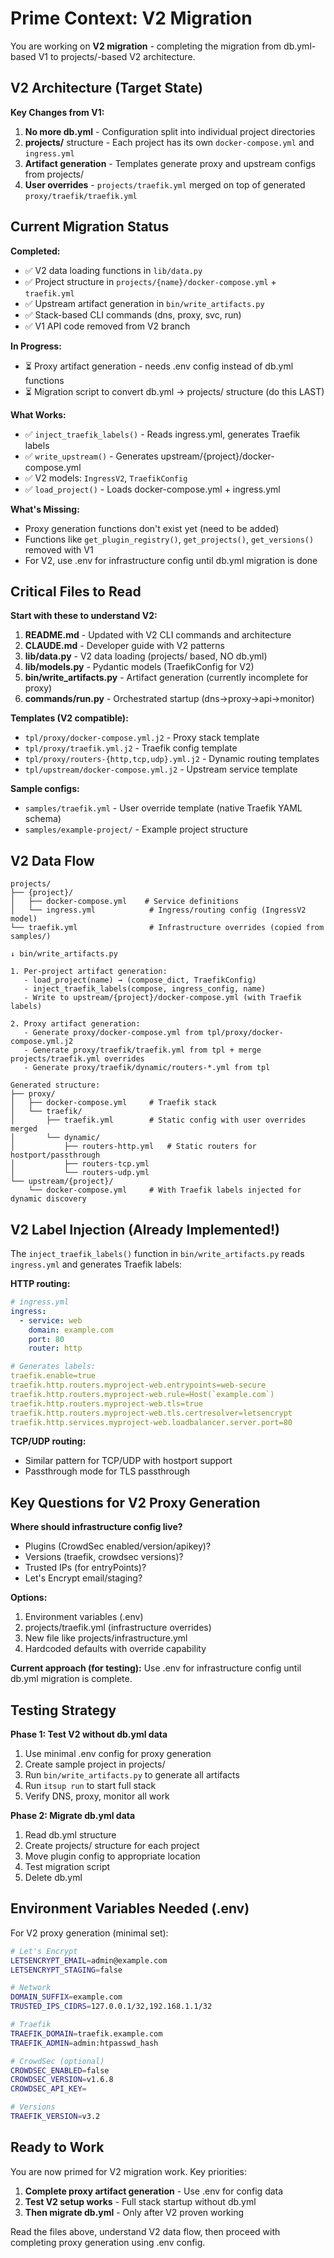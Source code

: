 # Prime Context: V2 Migration

You are working on **V2 migration** - completing the migration from db.yml-based V1 to projects/-based V2 architecture.

## V2 Architecture (Target State)

**Key Changes from V1:**

1. **No more db.yml** - Configuration split into individual project directories
2. **projects/** structure - Each project has its own `docker-compose.yml` and `ingress.yml`
3. **Artifact generation** - Templates generate proxy and upstream configs from projects/
4. **User overrides** - `projects/traefik.yml` merged on top of generated `proxy/traefik/traefik.yml`

## Current Migration Status

**Completed:**

- ✅ V2 data loading functions in `lib/data.py`
- ✅ Project structure in `projects/{name}/docker-compose.yml` + `traefik.yml`
- ✅ Upstream artifact generation in `bin/write_artifacts.py`
- ✅ Stack-based CLI commands (dns, proxy, svc, run)
- ✅ V1 API code removed from V2 branch

**In Progress:**

- ⏳ Proxy artifact generation - needs .env config instead of db.yml functions
- ⏳ Migration script to convert db.yml → projects/ structure (do this LAST)

**What Works:**

- ✅ `inject_traefik_labels()` - Reads ingress.yml, generates Traefik labels
- ✅ `write_upstream()` - Generates upstream/{project}/docker-compose.yml
- ✅ V2 models: `IngressV2`, `TraefikConfig`
- ✅ `load_project()` - Loads docker-compose.yml + ingress.yml

**What's Missing:**

- Proxy generation functions don't exist yet (need to be added)
- Functions like `get_plugin_registry()`, `get_projects()`, `get_versions()` removed with V1
- For V2, use .env for infrastructure config until db.yml migration is done

## Critical Files to Read

**Start with these to understand V2:**

1. **README.md** - Updated with V2 CLI commands and architecture
2. **CLAUDE.md** - Developer guide with V2 patterns
3. **lib/data.py** - V2 data loading (projects/ based, NO db.yml)
4. **lib/models.py** - Pydantic models (TraefikConfig for V2)
5. **bin/write_artifacts.py** - Artifact generation (currently incomplete for proxy)
6. **commands/run.py** - Orchestrated startup (dns→proxy→api→monitor)

**Templates (V2 compatible):**

- `tpl/proxy/docker-compose.yml.j2` - Proxy stack template
- `tpl/proxy/traefik.yml.j2` - Traefik config template
- `tpl/proxy/routers-{http,tcp,udp}.yml.j2` - Dynamic routing templates
- `tpl/upstream/docker-compose.yml.j2` - Upstream service template

**Sample configs:**

- `samples/traefik.yml` - User override template (native Traefik YAML schema)
- `samples/example-project/` - Example project structure

## V2 Data Flow

```
projects/
├── {project}/
│   ├── docker-compose.yml    # Service definitions
│   └── ingress.yml            # Ingress/routing config (IngressV2 model)
└── traefik.yml                # Infrastructure overrides (copied from samples/)

↓ bin/write_artifacts.py

1. Per-project artifact generation:
   - load_project(name) → (compose_dict, TraefikConfig)
   - inject_traefik_labels(compose, ingress_config, name)
   - Write to upstream/{project}/docker-compose.yml (with Traefik labels)

2. Proxy artifact generation:
   - Generate proxy/docker-compose.yml from tpl/proxy/docker-compose.yml.j2
   - Generate proxy/traefik/traefik.yml from tpl + merge projects/traefik.yml overrides
   - Generate proxy/traefik/dynamic/routers-*.yml from tpl

Generated structure:
├── proxy/
│   ├── docker-compose.yml     # Traefik stack
│   └── traefik/
│       ├── traefik.yml        # Static config with user overrides merged
│       └── dynamic/
│           ├── routers-http.yml   # Static routers for hostport/passthrough
│           ├── routers-tcp.yml
│           └── routers-udp.yml
└── upstream/{project}/
    └── docker-compose.yml     # With Traefik labels injected for dynamic discovery
```

## V2 Label Injection (Already Implemented!)

The `inject_traefik_labels()` function in `bin/write_artifacts.py` reads `ingress.yml` and generates Traefik labels:

**HTTP routing:**

```yaml
# ingress.yml
ingress:
  - service: web
    domain: example.com
    port: 80
    router: http

# Generates labels:
traefik.enable=true
traefik.http.routers.myproject-web.entrypoints=web-secure
traefik.http.routers.myproject-web.rule=Host(`example.com`)
traefik.http.routers.myproject-web.tls=true
traefik.http.routers.myproject-web.tls.certresolver=letsencrypt
traefik.http.services.myproject-web.loadbalancer.server.port=80
```

**TCP/UDP routing:**

- Similar pattern for TCP/UDP with hostport support
- Passthrough mode for TLS passthrough

## Key Questions for V2 Proxy Generation

**Where should infrastructure config live?**

- Plugins (CrowdSec enabled/version/apikey)?
- Versions (traefik, crowdsec versions)?
- Trusted IPs (for entryPoints)?
- Let's Encrypt email/staging?

**Options:**

1. Environment variables (.env)
2. projects/traefik.yml (infrastructure overrides)
3. New file like projects/infrastructure.yml
4. Hardcoded defaults with override capability

**Current approach (for testing):**
Use .env for infrastructure config until db.yml migration is complete.

## Testing Strategy

**Phase 1: Test V2 without db.yml data**

1. Use minimal .env config for proxy generation
2. Create sample project in projects/
3. Run `bin/write_artifacts.py` to generate all artifacts
4. Run `itsup run` to start full stack
5. Verify DNS, proxy, monitor all work

**Phase 2: Migrate db.yml data**

1. Read db.yml structure
2. Create projects/ structure for each project
3. Move plugin config to appropriate location
4. Test migration script
5. Delete db.yml

## Environment Variables Needed (.env)

For V2 proxy generation (minimal set):

```bash
# Let's Encrypt
LETSENCRYPT_EMAIL=admin@example.com
LETSENCRYPT_STAGING=false

# Network
DOMAIN_SUFFIX=example.com
TRUSTED_IPS_CIDRS=127.0.0.1/32,192.168.1.1/32

# Traefik
TRAEFIK_DOMAIN=traefik.example.com
TRAEFIK_ADMIN=admin:htpasswd_hash

# CrowdSec (optional)
CROWDSEC_ENABLED=false
CROWDSEC_VERSION=v1.6.8
CROWDSEC_API_KEY=

# Versions
TRAEFIK_VERSION=v3.2
```

## Ready to Work

You are now primed for V2 migration work. Key priorities:

1. **Complete proxy artifact generation** - Use .env for config data
2. **Test V2 setup works** - Full stack startup without db.yml
3. **Then migrate db.yml** - Only after V2 proven working

Read the files above, understand V2 data flow, then proceed with completing proxy generation using .env config.
